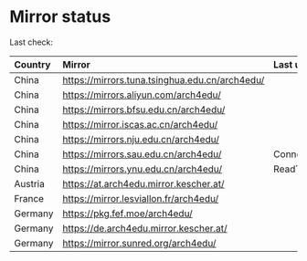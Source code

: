 <script src="./time.js"></script>
# Mirror status
Last check: <script type="text/javascript">localize(1689186272.9148474);</script>

|Country|Mirror|Last update|
|:------|:-----|:----------|
|China|https://mirrors.tuna.tsinghua.edu.cn/arch4edu/|<script type="text/javascript">localize(1689143611);</script>|
|China|https://mirrors.aliyun.com/arch4edu/|<script type="text/javascript">localize(1689057457);</script>|
|China|https://mirrors.bfsu.edu.cn/arch4edu/|<script type="text/javascript">localize(1689143611);</script>|
|China|https://mirror.iscas.ac.cn/arch4edu/|<script type="text/javascript">localize(1689143611);</script>|
|China|https://mirrors.nju.edu.cn/arch4edu/|<script type="text/javascript">localize(1689057457);</script>|
|China|https://mirrors.sau.edu.cn/arch4edu/|ConnectionError|
|China|https://mirrors.ynu.edu.cn/arch4edu/|ReadTimeout|
|Austria|https://at.arch4edu.mirror.kescher.at/|<script type="text/javascript">localize(1689143611);</script>|
|France|https://mirror.lesviallon.fr/arch4edu/|<script type="text/javascript">localize(1689143611);</script>|
|Germany|https://pkg.fef.moe/arch4edu/|<script type="text/javascript">localize(1689143611);</script>|
|Germany|https://de.arch4edu.mirror.kescher.at/|<script type="text/javascript">localize(1689143611);</script>|
|Germany|https://mirror.sunred.org/arch4edu/|<script type="text/javascript">localize(1689143611);</script>|

<script src="./tablefilter/tablefilter.js"></script>
<script src="./table.js"></script>